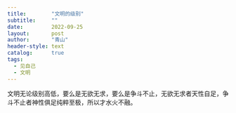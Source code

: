 ```yaml
---
title:        "文明的级别"
subtitle:     ""
date:         2022-09-25
layout:       post
author:       "青山"
header-style: text
catalog:      true
tags:
  - 见自己
  - 文明
---
```


文明无论级别高低，要么是无欲无求，要么是争斗不止，无欲无求者天性自足，争斗不止者神性俱足纯粹至极，所以才水火不融。